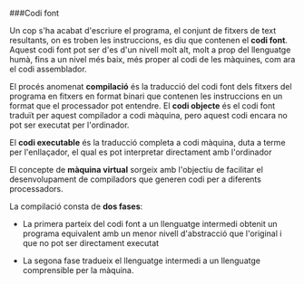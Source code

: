 ###Codi font  

Un cop s'ha acabat d'escriure el programa, el conjunt de fitxers de text
resultants, on es troben les instruccions, es diu que contenen el __codi font__.
Aquest codi font pot ser d'es d'un nivell molt alt, molt a prop del
llenguatge humà, fins a un nivel més baix, més proper al codi de les màquines,
com ara el codi assemblador.  

El procés anomenat __compilació__ és la traducció del codi font dels fitxers
del programa en fitxers en format binari que contenen les instruccions en
un format que el processador pot entendre. El __codi objecte__ és el codi
font traduït per aquest compilador a codi màquina, pero aquest codi encara
no pot ser executat per l'ordinador.  

El __codi executable__ és la traducció completa a codi màquina, duta a terme per
l'enllaçador, el qual es pot interpretar directament amb l'ordinador  

El concepte de __màquina virtual__ sorgeix amb l'objectiu de facilitar el
desenvolupament de compiladors que generen codi per a diferents processadors.

La compilació consta de __dos fases__:  

* La primera parteix del codi font a un llenguatge intermedi obtenit un 
programa equivalent amb un menor nivell d'abstracció que l'original i que no
pot ser directament executat

* La segona fase tradueix el llenguatge intermedi a un llenguatge comprensible
per la màquina.  
